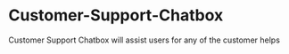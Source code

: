 # Customer-Support-Chatbox
Customer Support Chatbox will assist users for any of the customer helps
